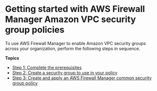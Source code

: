 # Getting started with AWS Firewall Manager Amazon VPC security group policies<a name="getting-started-fms-security-group"></a>

To use AWS Firewall Manager to enable Amazon VPC security groups across your organization, perform the following steps in sequence\. 

**Topics**
+ [Step 1: Complete the prerequisites](complete-prereq-security-group.md)
+ [Step 2: Create a security group to use in your policy](get-started-fms-create-security-groups.md)
+ [Step 3: Create and apply an AWS Firewall Manager common security group policy](get-started-fms-sg-create-security-policy.md)